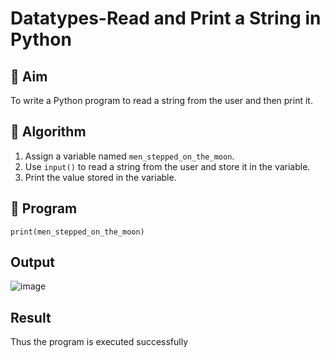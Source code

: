 # Datatypes-Read and Print a String in Python

## 🎯 Aim
To write a Python program to read a string from the user and then print it.

## 🧠 Algorithm
1. Assign a variable named `men_stepped_on_the_moon`.
2. Use `input()` to read a string from the user and store it in the variable.
3. Print the value stored in the variable.

## 🧾 Program
```men_stepped_on_the_moon=input()
print(men_stepped_on_the_moon)
```
## Output
![image](https://github.com/user-attachments/assets/2bf9bfa4-2724-436a-b5b6-9f03ebbf86ac)



## Result

Thus the program is executed successfully
